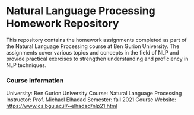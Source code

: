# Natural Language Processing Homework Repository

This repository contains the homework assignments completed as part of the Natural Language Processing course at Ben Gurion University. The assignments cover various topics and concepts in the field of NLP and provide practical exercises to strengthen understanding and proficiency in NLP techniques.

### Course Information

University: Ben Gurion University
Course: Natural Language Processing
Instructor: Prof. Michael Elhadad
Semester: fall 2021
Course Website: https://www.cs.bgu.ac.il/~elhadad/nlp21.html


